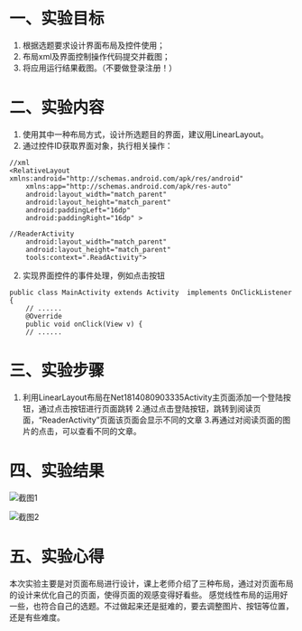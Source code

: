 # 一、实验目标
1. 根据选题要求设计界面布局及控件使用；
2. 布局xml及界面控制操作代码提交并截图；
3. 将应用运行结果截图。（不要做登录注册！）
# 二、实验内容
1. 使用其中一种布局方式，设计所选题目的界面，建议用LinearLayout。
2. 通过控件ID获取界面对象，执行相关操作：
``` 
//xml
<RelativeLayout xmlns:android="http://schemas.android.com/apk/res/android"
    xmlns:app="http://schemas.android.com/apk/res-auto"
    android:layout_width="match_parent"
    android:layout_height="match_parent"
    android:paddingLeft="16dp"
    android:paddingRight="16dp" >
```
```
//ReaderActivity 
    android:layout_width="match_parent"
    android:layout_height="match_parent"
    tools:context=".ReadActivity">
```
2. 实现界面控件的事件处理，例如点击按钮 
```
public class MainActivity extends Activity  implements OnClickListener {    
    // ......   
    @Override    
    public void onClick(View v) { 
    // ......
```

# 三、实验步骤
1. 利用LinearLayout布局在Net1814080903335Activity主页面添加一个登陆按钮，通过点击按钮进行页面跳转
2.通过点击登陆按钮，跳转到阅读页面，“ReaderActivity”页面该页面会显示不同的文章
3.再通过对阅读页面的图片的点击，可以查看不同的文章。
# 四、实验结果
![截图1](https://raw.githubusercontent.com/forever-young-hh/android-labs-2020/master/students/net1814080903335/sys03.jpg)  

![截图2](https://raw.githubusercontent.com/forever-young-hh/android-labs-2020/master/students/net1814080903335/sys4.jpg)  


# 五、实验心得
本次实验主要是对页面布局进行设计，课上老师介绍了三种布局，通过对页面布局的设计来优化自己的页面，使得页面的观感变得好看些。
感觉线性布局的运用好一些，也符合自己的选题。不过做起来还是挺难的，要去调整图片、按钮等位置，还是有些难度。
